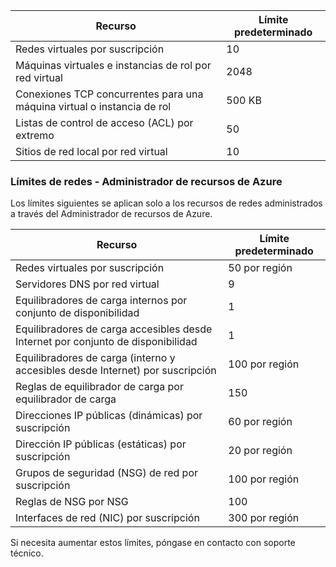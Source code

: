 
Recurso| Límite predeterminado
--- | ---
Redes virtuales por suscripción | 10
Máquinas virtuales e instancias de rol por red virtual | 2048
Conexiones TCP concurrentes para una máquina virtual o instancia de rol | 500 KB
Listas de control de acceso (ACL) por extremo | 50
Sitios de red local por red virtual | 10

### Límites de redes - Administrador de recursos de Azure

Los límites siguientes se aplican solo a los recursos de redes administrados a través del Administrador de recursos de Azure.

Recurso| Límite predeterminado
--- | ---
Redes virtuales por suscripción | 50 por región
Servidores DNS por red virtual | 9
Equilibradores de carga internos por conjunto de disponibilidad | 1
Equilibradores de carga accesibles desde Internet por conjunto de disponibilidad | 1
Equilibradores de carga (interno y accesibles desde Internet) por suscripción | 100 por región
Reglas de equilibrador de carga por equilibrador de carga | 150
Direcciones IP públicas (dinámicas) por suscripción | 60 por región
Dirección IP públicas (estáticas) por suscripción | 20 por región
Grupos de seguridad (NSG) de red por suscripción | 100 por región
Reglas de NSG por NSG | 100
Interfaces de red (NIC) por suscripción | 300 por región

Si necesita aumentar estos límites, póngase en contacto con soporte técnico.

<!---HONumber=August15_HO7-->